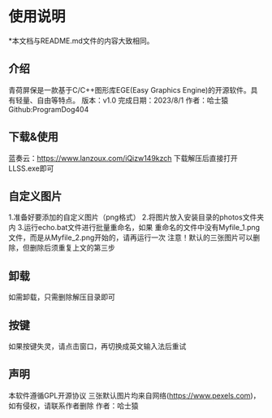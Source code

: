 # 使用说明
*本文档与README.md文件的内容大致相同。
## 介绍
青荷屏保是一款基于C/C++图形库EGE(Easy Graphics Engine)的开源软件。具有轻量、自由等特点。
版本：v1.0
完成日期：2023/8/1
作者：哈士猿
Github:ProgramDog404
## 下载&使用
蓝奏云：https://www.lanzoux.com/iQizw149kzch
下载解压后直接打开LLSS.exe即可
## 自定义图片
1.准备好要添加的自定义图片（png格式）
2.将图片放入安装目录的photos文件夹内
3.运行echo.bat文件进行批量重命名，如果
重命名的文件中没有Myfile_1.png文件，而是从Myfile_2.png开始的，请再运行一次
注意！默认的三张图片可以删除，但删除后须重复上文的第三步
## 卸载
如需卸载，只需删除解压目录即可
## 按键
如果按键失灵，请点击窗口，再切换成英文输入法后重试
## 声明
本软件遵循GPL开源协议
三张默认图片均来自网络(https://www.pexels.com)，如有侵权，请联系作者删除
作者：哈士猿
